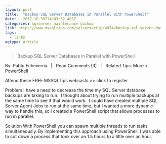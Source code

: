```yaml
---
layout: post 
title:  "Backup SQL Server Databases in Parallel with PowerShell" 
date:   2017-10-30T14:03:32.401Z 
categories: sqlserver maintenance backup
link: https://www.mssqltips.com/sqlservertip/4974/backup-sql-server-databases-in-parallel-with-powershell/ 
tags:
  - links
ogtype: article 
---
```


> Backup SQL Server Databases in Parallel with PowerShell

By: Pablo Echeverria   |   Read Comments (3)   |   Related Tips: More > PowerShell


Attend these FREE MSSQLTips webcasts >> click to register


Problem
I have a need to decrease the time my SQL Server database backups are taking to run.  I thought about trying to run multiple backups at the same time to see if that would work.  I could have created multiple SQL Server Agent Jobs to run at the same time, but I wanted a more dynamic way to handle this, so I created a PowerShell script that allows processes to run in parallel.

Solution
With PowerShell you can spawn multiple threads to run tasks simultaneously. By implementing this approach using PowerShell, I was able to cut down a process that took over an 1.5 hours to a little over an hour.

